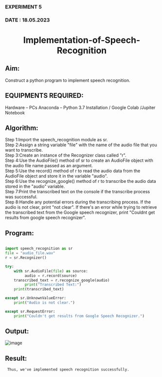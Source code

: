 ### EXPERIMENT 5
### DATE : 18.05.2023
# <p align="center"> Implementation-of-Speech-Recognition </P> 

## Aim:
 Construct a python program to implement speech recognition.
## EQUIPMENTS REQUIRED:
Hardware – PCs
Anaconda – Python 3.7 Installation / Google Colab /Jupiter Notebook
## Algorithm:
Step 1:Import the speech_recognition module as sr.<br>
Step 2:Assign a string variable "file" with the name of the audio file that you want to transcribe.<br>
Step 3:Create an instance of the Recognizer class called "r".<br>
Step 4:Use the AudioFile() method of sr to create an AudioFile object with the audio file name passed as an argument.<br>
Step 5:Use the record() method of r to read the audio data from the AudioFile object and store it in the variable "audio".<br>
Step 6:Use the recognize_google() method of r to transcribe the audio data stored in the "audio" variable.<br>
Step 7:Print the transcribed text on the console if the transcribe process was successful.<br>
Step 8:Handle any potential errors during the transcribing process. If the audio is not clear, print "not clear". If there's an error while trying to retrieve the transcribed text from the Google speech recognizer, print "Couldnt get results from google speech recognizer".<br>

## Program:

```python

import speech_recognition as sr
file = "audio_file.wav"
r = sr.Recognizer()

try:
    with sr.AudioFile(file) as source:
         audio = r.record(source)
    transcribed_text = r.recognize_google(audio)
         print("Transcribed Text:")
    print(transcribed_text)

except sr.UnknownValueError:
    print("Audio is not clear.")

except sr.RequestError:
    print("Couldn't get results from Google Speech Recognizer.")


```
## Output:

![image](https://github.com/Sugan2002/Implementation-of-Speech-Recognition-AI-5/assets/77089743/fd42b791-be6c-4a35-b388-058ad508487e)

## Result:
     Thus, we've implemented speech recognition successfully.
